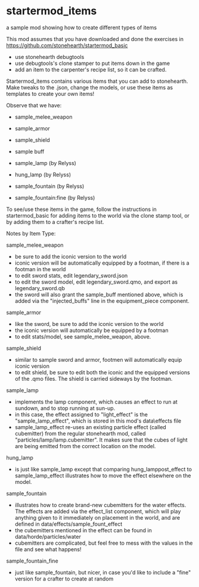 # startermod_items
a sample mod showing how to create different types of items

This mod assumes that you have downloaded and done the exercises in https://github.com/stonehearth/startermod_basic

- use stonehearth debugtools
- use debugtools's clone stamper to put items down in the game
- add an item to the carpenter's recipe list, so it can be crafted.

Startermod_items contains various items that you can add to stonehearth. Make tweaks to the .json, change the models, or use these items as templates to create your own items!

Observe that we have: 
- sample_melee_weapon
- sample_armor
- sample_shield

- sample buff

- sample_lamp (by Relyss)
- hung_lamp (by Relyss)
- sample_fountain (by Relyss)
- sample_fountain:fine (by Relyss)

To see/use these items in the game, follow the instructions in startermod_basic for adding items to the world via the clone stamp tool, or by adding them to a crafter's recipe list. 

Notes by Item Type: 

sample_melee_weapon
- be sure to add the iconic version to the world
- iconic version will be automatically equipped by a footman, if there is a footman in the world
- to edit sword stats, edit legendary_sword.json
- to edit the sword model, edit legendary_sword.qmo, and export as legendary_sword.qb
- the sword will also grant the sample_buff mentioned above, which is added via the "injected_buffs" line in the equipment_piece component. 

sample_armor
- like the sword, be sure to add the iconic version to the world
- the iconic version will automatically be equipped by a footman
- to edit stats/model, see sample_melee_weapon, above.

sample_shield
- similar to sample sword and armor, footmen will automatically equip iconic version
- to edit shield, be sure to edit both the iconic and the equipped versions of the .qmo files. The shield is carried sideways by the footman. 

sample_lamp
- implements the lamp component, which causes an effect to run at sundown, and to stop running at sun-up.
- in this case, the effect assigned to "light_effect" is the "sample_lamp_effect", which is stored in this mod's data\effects file
- sample_lamp_effect re-uses an existing particle effect (called cubemitter) from the regular stonehearth mod, called "particles/lamp/lamp.cubemitter". It makes sure that the cubes of light are being emitted from the correct location on the model. 

hung_lamp
- is just like sample_lamp except that comparing hung_lamppost_effect to sample_lamp_effect illustrates how to move the effect elsewhere on the model. 

sample_fountain
- illustrates how to create brand-new cubemitters for the water effects. The effects are added via the effect_list component, which will play anything given to it immediately on placement in the world, and are defined in data/effects/sample_fount_effect
- the cubemitters mentioned in the effect can be found in data/horde/particles/water
- cubemitters are complicated, but feel free to mess with the values in the file and see what happens!

sample_fountain_fine
- just like sample_fountain, but nicer, in case you'd like to include a "fine" version for a crafter to create at random